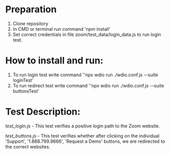 # Preparation
1. Clone repository
2. In CMD or terminal run command 'npm install'
3. Set correct credentials in file zoom/test_data/login_data.js to run login test.

# How to install and run:
1. To run login test write command ''npx wdio run ./wdio.conf.js --suite loginTest'
2. To run redirect test write command ''npx wdio run ./wdio.conf.js --suite buttonsTest'

# Test Description:

*test_login.js* - This test verifies a positive login path to the Zoom website.

*test_buttons.js* - This test verifies whether after clicking on the individual 'Support', '1.888.799.9666', 'Request a Demo' buttons, we are redirected to the correct websites.

